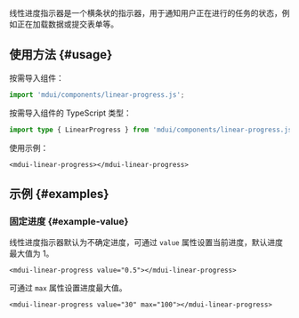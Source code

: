 线性进度指示器是一个横条状的指示器，用于通知用户正在进行的任务的状态，例如正在加载数据或提交表单等。

## 使用方法 {#usage}

按需导入组件：

```js
import 'mdui/components/linear-progress.js';
```

按需导入组件的 TypeScript 类型：

```ts
import type { LinearProgress } from 'mdui/components/linear-progress.js';
```

使用示例：

```html,example
<mdui-linear-progress></mdui-linear-progress>
```

## 示例 {#examples}

### 固定进度 {#example-value}

线性进度指示器默认为不确定进度，可通过 `value` 属性设置当前进度，默认进度最大值为 1。

```html,example,expandable
<mdui-linear-progress value="0.5"></mdui-linear-progress>
```

可通过 `max` 属性设置进度最大值。

```html,example,expandable
<mdui-linear-progress value="30" max="100"></mdui-linear-progress>
```
